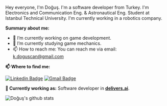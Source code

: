 Hey everyone, I'm Doğuş. I'm a software developer from Turkey. I'm Electronics and Communication Eng. & Astronautical Eng. Student at Istanbul Technical University. I'm currently working in a robotics company.

**Summary about me:**

- 🔭 I’m currently working on game development.
- 🌱 I’m currently studying game mechanics.
- 📫 How to reach me: You can reach me via email: k.doguscan@gmail.com

**📫 Where to find me:** 

[![Linkedin Badge](https://img.shields.io/badge/-doguscankorkmaz-blue?style=flat-square&logo=Linkedin&logoColor=white&link=https://www.linkedin.com/in/doguscankorkmaz)](https://www.linkedin.com/in/doguscankorkmaz/) 
[![Gmail Badge](https://img.shields.io/badge/-k.doguscan@gmail.com-c14438?style=flat-square&logo=Gmail&logoColor=white&link=mailto:k.doguscan@gmail.com)](mailto:k.doguscan@gmail.com)

**💼 Currently working as:** Software developer in <a href="https://delivers.ai" target="_blank"><b>delivers.ai</b></a>.

![Doğuş's github stats](https://github-readme-stats.vercel.app/api?username=doguscank&show_icons=true&line_height=30)
